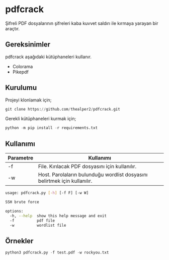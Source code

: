 # pdfcrack

Şifreli PDF dosyalarının şifreleri kaba kuvvet saldırı ile kırmaya yarayan bir araçtır.

## Gereksinimler

pdfcrack aşağıdaki kütüphaneleri kullanır.

* Colorama
* Pikepdf

## Kurulumu

Projeyi klonlamak için;

```python
git clone https://github.com/thealper2/pdfcrack.git
```
Gerekli kütüphaneleri kurmak için;

```python
python -m pip install -r requirements.txt
```

## Kullanımı

| Parametre | Kullanımı |
| --------- | --------- |
| -f        | File. Kırılacak PDF dosyasını için kullanılır. |
| -w        | Host. Parolaların bulunduğu wordlist dosyasını belirtmek için kullanılır. |

```bash
usage: pdfcrack.py [-h] [-f F] [-w W] 

SSH brute force

options:
  -h, --help  show this help message and exit
  -f          pdf file
  -w          wordlist file
```

## Örnekler

```python
python3 pdfcrack.py -f test.pdf -w rockyou.txt
```
